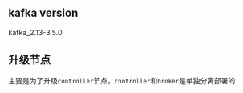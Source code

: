 ## kafka version

kafka_2.13-3.5.0


## 升级节点

主要是为了升级`controller`节点，`controller`和`broker`是单独分离部署的


